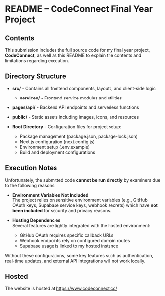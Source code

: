 # README – CodeConnect Final Year Project

## Contents

This submission includes the full source code for my final year project, **CodeConnect**, as well as this README to explain the contents and limitations regarding execution.

## Directory Structure

- **src/** - Contains all frontend components, layouts, and client-side logic
  - **services/** - Frontend service modules and utilities

- **pages/api/** - Backend API endpoints and serverless functions

- **public/** - Static assets including images, icons, and resources

- **Root Directory** - Configuration files for project setup:
  - Package management (package.json, package-lock.json)
  - Next.js configuration (next.config.js)
  - Environment setup (.env.example)
  - Build and deployment configurations

## Execution Notes

Unfortunately, the submitted code **cannot be run directly** by examiners due to the following reasons:

- **Environment Variables Not Included**  
  The project relies on sensitive environment variables (e.g., GitHub OAuth keys, Supabase service keys, webhook secrets) which have **not been included** for security and privacy reasons.

- **Hosting Dependencies**  
  Several features are tightly integrated with the hosted environment:
  - GitHub OAuth requires specific callback URLs
  - Webhook endpoints rely on configured domain routes
  - Supabase usage is linked to my hosted instance

Without these configurations, some key features such as authentication, real-time updates, and external API integrations will not work locally.

## Hosted
The website is hosted at https://www.codeconnect.cc/
